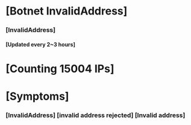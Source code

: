 # [Botnet InvalidAddress]
### [InvalidAddress]
#### [Updated every 2~3 hours]

# [Counting 15004 IPs]

# [Symptoms] 

###   [InvalidAddress] [invalid address rejected] [Invalid address]
